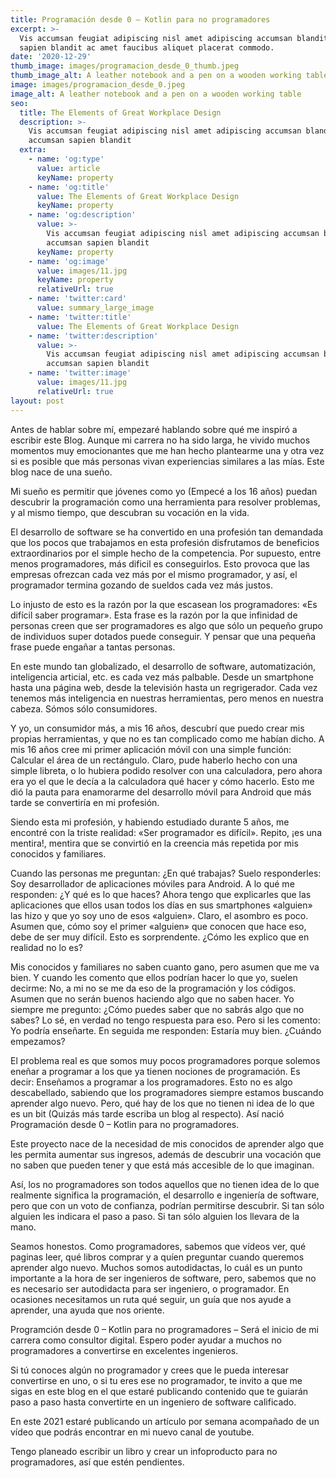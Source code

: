 ```yaml
---
title: Programación desde 0 – Kotlin para no programadores
excerpt: >-
  Vis accumsan feugiat adipiscing nisl amet adipiscing accumsan blandit accumsan
  sapien blandit ac amet faucibus aliquet placerat commodo.
date: '2020-12-29'
thumb_image: images/programacion_desde_0_thumb.jpeg
thumb_image_alt: A leather notebook and a pen on a wooden working table
image: images/programacion_desde_0.jpeg
image_alt: A leather notebook and a pen on a wooden working table
seo:
  title: The Elements of Great Workplace Design
  description: >-
    Vis accumsan feugiat adipiscing nisl amet adipiscing accumsan blandit
    accumsan sapien blandit
  extra:
    - name: 'og:type'
      value: article
      keyName: property
    - name: 'og:title'
      value: The Elements of Great Workplace Design
      keyName: property
    - name: 'og:description'
      value: >-
        Vis accumsan feugiat adipiscing nisl amet adipiscing accumsan blandit
        accumsan sapien blandit
      keyName: property
    - name: 'og:image'
      value: images/11.jpg
      keyName: property
      relativeUrl: true
    - name: 'twitter:card'
      value: summary_large_image
    - name: 'twitter:title'
      value: The Elements of Great Workplace Design
    - name: 'twitter:description'
      value: >-
        Vis accumsan feugiat adipiscing nisl amet adipiscing accumsan blandit
        accumsan sapien blandit
    - name: 'twitter:image'
      value: images/11.jpg
      relativeUrl: true
layout: post
---
```


Antes de hablar sobre mí, empezaré hablando sobre qué me inspiró a escribir este Blog. Aunque mi carrera no ha sido larga, he vivido muchos momentos muy emocionantes que me han hecho plantearme una y otra vez si es posible que más personas vivan experiencias similares a las mías. Este blog nace de una sueño.

Mi sueño es permitir que jóvenes como yo (Empecé a los 16 años) puedan descubrir la programación como una herramienta para resolver problemas, y al mismo tiempo, que descubran su vocación en la vida.

El desarrollo de software se ha convertido en una profesión tan demandada que los pocos que trabajamos en esta profesión disfrutamos de beneficios extraordinarios por el simple hecho de la competencia. Por supuesto, entre menos programadores, más dificil es conseguirlos. Esto provoca que las empresas ofrezcan cada vez más por el mismo programador, y así, el programador termina gozando de sueldos cada vez más justos.

Lo injusto de esto es la razón por la que escasean los programadores: «Es difícil saber programar». Esta frase es la razón por la que infinidad de personas creen que ser programadores es algo que sólo un pequeño grupo de individuos super dotados puede conseguir. Y pensar que una pequeña frase puede engañar a tantas personas.

En este mundo tan globalizado, el desarrollo de software, automatización, inteligencia articial, etc. es cada vez más palbable. Desde un smartphone hasta una página web, desde la televisión hasta un regrigerador. Cada vez tenemos más inteligencia en nuestras herramientas, pero menos en nuestra cabeza. Sómos sólo consumidores.

Y yo, un consumidor más, a mis 16 años, descubrí que puedo crear mis propias herramientas, y que no es tan complicado como me habían dicho. A mis 16 años cree mi primer aplicación móvil con una simple función: Calcular el área de un rectángulo. Claro, pude haberlo hecho con una simple libreta, o lo hubiera podido resolver con una calculadora, pero ahora era yo el que le decía a la calculadora qué hacer y cómo hacerlo. Esto me dió la pauta para enamorarme del desarrollo móvil para Android que más tarde se convertiría en mi profesión.

Siendo esta mi profesión, y habiendo estudiado durante 5 años, me encontré con la triste realidad: «Ser programador es difícil». Repito, ¡es una mentira!, mentira que se convirtió en la creencia más repetida por mis conocidos y familiares.

Cuando las personas me preguntan: ¿En qué trabajas? Suelo responderles: Soy desarrollador de aplicaciones móviles para Android. A lo qué me responden: ¿Y qué es lo que haces? Ahora tengo que explicarles que las aplicaciones que ellos usan todos los días en sus smartphones «alguien» las hizo y que yo soy uno de esos «alguien». Claro, el asombro es poco. Asumen que, cómo soy el primer «alguien» que conocen que hace eso, debe de ser muy difícil. Esto es sorprendente. ¿Cómo les explico que en realidad no lo es?

Mis conocidos y familiares no saben cuanto gano, pero asumen que me va bien. Y cuando les comento que ellos podrían hacer lo que yo, suelen decirme: No, a mi no se me da eso de la programación y los códigos. Asumen que no serán buenos haciendo algo que no saben hacer. Yo siempre me pregunto: ¿Cómo puedes saber que no sabrás algo que no sabes? Lo sé, en verdad no tengo respuesta para eso. Pero si les comento: Yo podría enseñarte. En seguida me responden: Estaría muy bien. ¿Cuándo empezamos?

El problema real es que somos muy pocos programadores porque solemos eneñar a programar a los que ya tienen nociones de programación. Es decir: Enseñamos a programar a los programadores. Esto no es algo descabellado, sabiendo que los programadores siempre estamos buscando aprender algo nuevo. Pero, qué hay de los que no tienen ni idea de lo que es un bit (Quizás más tarde escriba un blog al respecto). Así nació Programación desde 0 – Kotlin para no programadores.

Este proyecto nace de la necesidad de mis conocidos de aprender algo que les permita aumentar sus ingresos, además de descubrir una vocación que no saben que pueden tener y que está más accesible de lo que imaginan.

Así, los no programadores son todos aquellos que no tienen idea de lo que realmente significa la programación, el desarrollo e ingeniería de software, pero que con un voto de confianza, podrían permitirse descubrir. Si tan sólo alguien les indicara el paso a paso. Si tan sólo alguien los llevara de la mano.

Seamos honestos. Como programadores, sabemos que vídeos ver, qué paginas leer, qué libros comprar y a quíen preguntar cuando queremos aprender algo nuevo. Muchos somos autodidactas, lo cuál es un punto importante a la hora de ser ingenieros de software, pero, sabemos que no es necesario ser autodidacta para ser ingeniero, o programador. En ocasiones necesitamos un ruta qué seguir, un guía que nos ayude a aprender, una ayuda que nos oriente.

Programción desde 0 – Kotlin para no programadores – Será el inicio de mi carrera como consultor digital. Espero poder ayudar a muchos no programadores a convertirse en excelentes ingenieros.

Si tú conoces algún no programador y crees que le pueda interesar convertirse en uno, o si tu eres ese no programador, te invito a que me sigas en este blog en el que estaré publicando contenido que te guiarán paso a paso hasta convertirte en un ingeniero de software calificado.

En este 2021 estaré publicando un artículo por semana acompañado de un vídeo que podrás encontrar en mi nuevo canal de youtube.

Tengo planeado escribir un libro y crear un infoproducto para no programadores, así que estén pendientes.